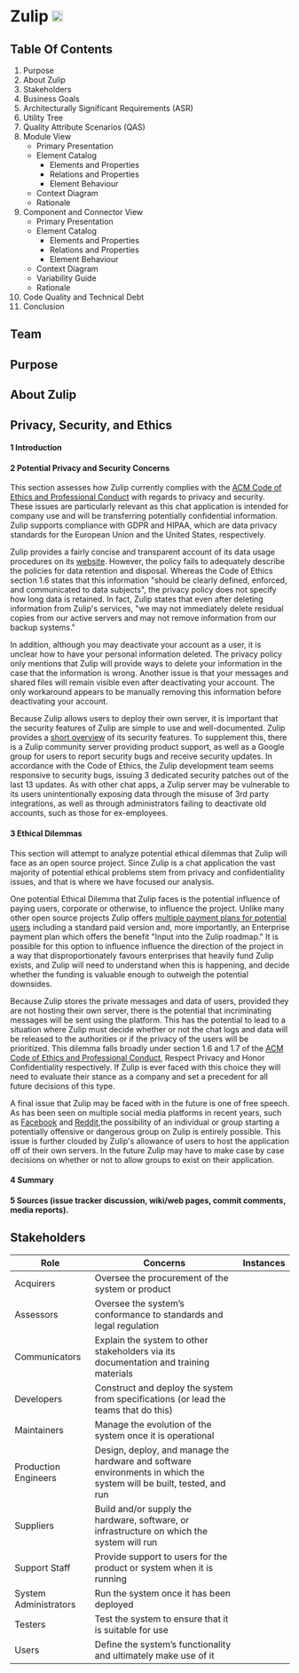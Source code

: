 # Zulip <img src="https://upload.wikimedia.org/wikipedia/commons/thumb/3/33/Zulip_logo.svg/1280px-Zulip_logo.svg.png" width="20" height="20"> 

## Table Of Contents

 1. Purpose
 2. About Zulip
 3. Stakeholders
 4. Business Goals
 5. Architecturally Significant Requirements (ASR)
 6. Utility Tree
 7. Quality Attribute Scenarios (QAS)
 8. Module View
    * Primary Presentation
    * Element Catalog
      + Elements and Properties
      + Relations and Properties
      + Element Behaviour
    * Context Diagram
    * Rationale
 9. Component and Connector View
    * Primary Presentation
    * Element Catalog
      + Elements and Properties
      + Relations and Properties
      + Element Behaviour
    * Context Diagram
    * Variability Guide
    * Rationale
 10. Code Quality and Technical Debt
 11. Conclusion
 
## Team 

## Purpose

## About Zulip

## Privacy, Security, and Ethics

#### 1 Introduction
#### 2 Potential Privacy and Security Concerns

This section assesses how Zulip currently complies with the [ACM Code of Ethics and Professional Conduct](https://www.acm.org/code-of-ethics) with regards to privacy and security. These issues are particularly relevant as this chat application is intended for company use and will be transferring potentially confidential information. Zulip supports compliance with GDPR and HIPAA, which are data privacy standards for the European Union and the United States, respectively.

Zulip provides a fairly concise and transparent account of its data usage procedures on its [website]( https://zulipchat.com/privacy/). However, the policy fails to adequately describe the policies for data retention and disposal. Whereas the Code of Ethics section 1.6 states that this information "should be clearly defined, enforced, and communicated to data subjects", the privacy policy does not specify how long data is retained. In fact, Zulip states that even after deleting information from Zulip's services, "we may not immediately delete residual copies from our active servers and may not remove information from our backup systems."

In addition, although you may deactivate your account as a user, it is unclear how to have your personal information deleted. The privacy policy only mentions that Zulip will provide ways to delete your information in the case that the information is wrong. Another issue is that your messages and shared files will remain visible even after deactivating your account. The only workaround appears to be manually removing this information before deactivating your account.

Because Zulip allows users to deploy their own server, it is important that the security features of Zulip are simple to use and well-documented. Zulip provides a [short overview](https://zulip.readthedocs.io/en/stable/production/security-model.html) of its security features. To supplement this, there is a Zulip community server providing product support, as well as a Google group for users to report security bugs and receive security updates. In accordance with the Code of Ethics, the Zulip development team seems responsive to security bugs, issuing 3 dedicated security patches out of the last 13 updates. As with other chat apps, a Zulip server may be vulnerable to its users unintentionally exposing data through the misuse of 3rd party integrations, as well as through administrators failing to deactivate old accounts, such as those for ex-employees.

#### 3 Ethical Dilemmas

This section will attempt to analyze potential ethical dilemmas that Zulip will face as an open source project. Since Zulip is a chat application the vast majority of potential ethical problems stem from privacy and confidentiality issues, and that is where we have focused our analysis. 

One potential Ethical Dilemma that Zulip faces is the potential influence of paying users, corporate or otherwise, to influence the project. Unlike many other open source projects Zulip offers [multiple payment plans for potential users](https://zulipchat.com/plans/) including a standard paid version and, more importantly, an Enterprise payment plan which offers the benefit "Input into the Zulip roadmap." It is possible for this option to influence influence the direction of the project in a way that disproportionately favours enterprises that heavily fund Zulip exists, and Zulip will need to understand when this is happening, and decide whether the funding is valuable enough to outweigh the potential downsides. 

Because Zulip stores the private messages and data of users, provided they are not hosting their own server, there is the potential that incriminating messages will be sent using the platform. This has the potential to lead to a situation where Zulip must decide whether or not the chat logs and data will be released to the authorities or if the privacy of the users will be prioritized. This dilemma falls broadly under section 1.6 and 1.7 of the [ACM Code of Ethics and Professional Conduct](https://www.acm.org/code-of-ethics), Respect Privacy and Honor Confidentiality respectively. If Zulip is ever faced with this choice they will need to evaluate their stance as a company and set a precedent for all future decisions of this type. 

A final issue that Zulip may be faced with in the future is one of free speech. As has been seen on multiple social media platforms in recent years, such as [Facebook](https://globalnews.ca/news/5141557/facebook-bans-extremism-hate-policy/) and [Reddit](https://www.theverge.com/2019/3/15/18267645/reddit-watchpeopledie-ban-new-zealand-mosque-massacre-christchurch),the possibility of an individual or group starting a potentially offensive or dangerous group on Zulip is entirely possible. This issue is further clouded by Zulip's allowance of users to host the application off of their own servers. In the future Zulip may have to make case by case decisions on whether or not to allow groups to exist on their application. 

#### 4 Summary
#### 5 Sources (issue tracker discussion, wiki/web pages, commit comments, media reports).


## Stakeholders

| Role | Concerns | Instances |
|-----|----------|-----------|
| Acquirers |	Oversee the procurement of the system or product | |
| Assessors |	Oversee the system’s conformance to standards and legal regulation | |
| Communicators |	Explain the system to other stakeholders via its documentation and training materials | |
| Developers |	Construct and deploy the system from specifications (or lead the teams that do this) | |
| Maintainers |	Manage the evolution of the system once it is operational | |
| Production  Engineers |	Design, deploy, and manage the hardware and software environments in which the system will be built, tested,  and run | |
| Suppliers |	Build and/or supply the hardware, software, or infrastructure on which the system will run | |
| Support  Staff |	Provide support to users for the product or system when it is running | |
| System Administrators	| Run the system once it has been deployed | |
| Testers |	Test the system to ensure that it is suitable for use | |
| Users |	Define the system’s functionality and ultimately make use of it | |
